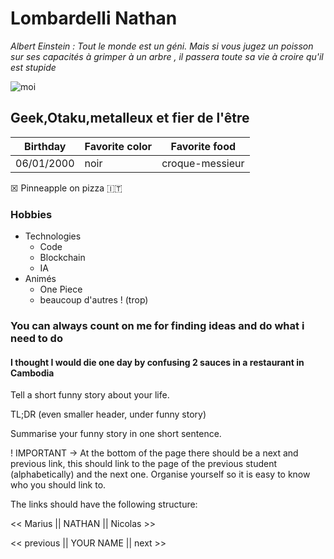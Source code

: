 # Lombardelli Nathan

_Albert Einstein : Tout le monde est un géni\. Mais si vous jugez un poisson sur ses capacités à grimper à un arbre , il passera toute sa vie à croire qu'il est stupide_


![moi](/image/moi.jpg)


## Geek,Otaku,metalleux et fier de l'être 


Birthday| Favorite color | Favorite food
--------|----------------|---------------
06/01/2000| noir| croque-messieur

&#x2612; Pinneapple on pizza :it:

### Hobbies

* Technologies
    * Code
    * Blockchain
    * IA
* Animés
    * One Piece
    * beaucoup d'autres ! (trop)

### You can always count on me for finding ideas and do what i need to do

#### I thought I would die one day by confusing 2 sauces in a restaurant in Cambodia 

Tell a short funny story about your life.

TL;DR (even smaller header, under funny story)

Summarise your funny story in one short sentence.

! IMPORTANT -> At the bottom of the page there should be a next and previous link, this should link to the page of the previous student (alphabetically) and the next one.
Organise yourself so it is easy to know who you should link to.

The links should have the following structure:

<< Marius || NATHAN || Nicolas >>

<< previous || YOUR NAME || next >>
